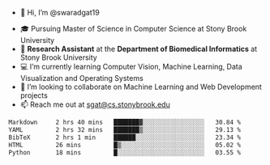 - 👋 Hi, I’m @swaradgat19
<!-- - 👀 I’m interested in  -->
- 🎓 Pursuing Master of Science in Computer Science at Stony Brook University
- :microscope: **Research Assistant** at the **Department of Biomedical Informatics** at Stony Brook University 
- 💻 I’m currently learning Computer Vision, Machine Learning, Data Visualization and Operating Systems
- 💞️ I’m looking to collaborate on Machine Learning and Web Development projects 
- 📫 Reach me out at sgat@cs.stonybrook.edu

<!--START_SECTION:waka-->

```txt
Markdown     2 hrs 40 mins   ███████▓░░░░░░░░░░░░░░░░░   30.84 %
YAML         2 hrs 32 mins   ███████▒░░░░░░░░░░░░░░░░░   29.13 %
BibTeX       2 hrs 1 min     ██████░░░░░░░░░░░░░░░░░░░   23.34 %
HTML         26 mins         █▒░░░░░░░░░░░░░░░░░░░░░░░   05.02 %
Python       18 mins         █░░░░░░░░░░░░░░░░░░░░░░░░   03.55 %
```

<!--END_SECTION:waka-->

<!---
swaradgat19/swaradgat19 is a ✨ special ✨ repository because its `README.md` (this file) appears on your GitHub profile.
You can click the Preview link to take a look at your changes.
--->
